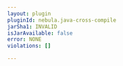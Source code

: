 ```yaml
---
layout: plugin
pluginId: nebula.java-cross-compile
jarSha1: INVALID
isJarAvailable: false
error: NONE
violations: []

---
```

